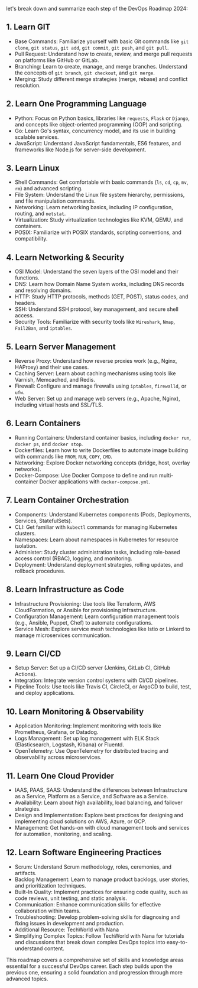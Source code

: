 
let's break down and summarize each step of the DevOps Roadmap 2024:

## 1. Learn GIT
- Base Commands: Familiarize yourself with basic Git commands like `git clone`, `git status`, `git add`, `git commit`, `git push`, and `git pull`.
- Pull Request: Understand how to create, review, and merge pull requests on platforms like GitHub or GitLab.
- Branching: Learn to create, manage, and merge branches. Understand the concepts of `git branch`, `git checkout`, and `git merge`.
- Merging: Study different merge strategies (merge, rebase) and conflict resolution.
## 2. Learn One Programming Language
- Python: Focus on Python basics, libraries like `requests`, `Flask` or `Django`, and concepts like object-oriented programming (OOP) and scripting.
- Go: Learn Go's syntax, concurrency model, and its use in building scalable services.
- JavaScript: Understand JavaScript fundamentals, ES6 features, and frameworks like Node.js for server-side development.
## 3. Learn Linux
- Shell Commands: Get comfortable with basic commands (`ls`, `cd`, `cp`, `mv`, `rm`) and advanced scripting.
- File System: Understand the Linux file system hierarchy, permissions, and file manipulation commands.
- Networking: Learn networking basics, including IP configuration, routing, and `netstat`.
- Virtualization: Study virtualization technologies like KVM, QEMU, and containers.
- POSIX: Familiarize with POSIX standards, scripting conventions, and compatibility.
## 4. Learn Networking & Security
- OSI Model: Understand the seven layers of the OSI model and their functions.
- DNS: Learn how Domain Name System works, including DNS records and resolving domains.
- HTTP: Study HTTP protocols, methods (GET, POST), status codes, and headers.
- SSH: Understand SSH protocol, key management, and secure shell access.
- Security Tools: Familiarize with security tools like `Wireshark`, `Nmap`, `Fail2Ban`, and `iptables`.
## 5. Learn Server Management
- Reverse Proxy: Understand how reverse proxies work (e.g., Nginx, HAProxy) and their use cases.
- Caching Server: Learn about caching mechanisms using tools like Varnish, Memcached, and Redis.
- Firewall: Configure and manage firewalls using `iptables`, `firewalld`, or `ufw`.
- Web Server: Set up and manage web servers (e.g., Apache, Nginx), including virtual hosts and SSL/TLS.
## 6. Learn Containers
- Running Containers: Understand container basics, including `docker run`, `docker ps`, and `docker stop`.
- Dockerfiles: Learn how to write Dockerfiles to automate image building with commands like `FROM`, `RUN`, `COPY`, `CMD`.
- Networking: Explore Docker networking concepts (bridge, host, overlay networks).
- Docker-Compose: Use Docker Compose to define and run multi-container Docker applications with `docker-compose.yml`.
## 7. Learn Container Orchestration
- Components: Understand Kubernetes components (Pods, Deployments, Services, StatefulSets).
- CLI: Get familiar with `kubectl` commands for managing Kubernetes clusters.
- Namespaces: Learn about namespaces in Kubernetes for resource isolation.
- Administer: Study cluster administration tasks, including role-based access control (RBAC), logging, and monitoring.
- Deployment: Understand deployment strategies, rolling updates, and rollback procedures.
## 8. Learn Infrastructure as Code
- Infrastructure Provisioning: Use tools like Terraform, AWS CloudFormation, or Ansible for provisioning infrastructure.
- Configuration Management: Learn configuration management tools (e.g., Ansible, Puppet, Chef) to automate configurations.
- Service Mesh: Explore service mesh technologies like Istio or Linkerd to manage microservices communication.
## 9. Learn CI/CD
- Setup Server: Set up a CI/CD server (Jenkins, GitLab CI, GitHub Actions).
- Integration: Integrate version control systems with CI/CD pipelines.
- Pipeline Tools: Use tools like Travis CI, CircleCI, or ArgoCD to build, test, and deploy applications.
## 10. Learn Monitoring & Observability
- Application Monitoring: Implement monitoring with tools like Prometheus, Grafana, or Datadog.
- Logs Management: Set up log management with ELK Stack (Elasticsearch, Logstash, Kibana) or Fluentd.
- OpenTelemetry: Use OpenTelemetry for distributed tracing and observability across microservices.
## 11. Learn One Cloud Provider
- IAAS, PAAS, SAAS: Understand the differences between Infrastructure as a Service, Platform as a Service, and Software as a Service.
- Availability: Learn about high availability, load balancing, and failover strategies.
- Design and Implementation: Explore best practices for designing and implementing cloud solutions on AWS, Azure, or GCP.
- Management: Get hands-on with cloud management tools and services for automation, monitoring, and scaling.
## 12. Learn Software Engineering Practices
- Scrum: Understand Scrum methodology, roles, ceremonies, and artifacts.
- Backlog Management: Learn to manage product backlogs, user stories, and prioritization techniques.
- Built-In Quality: Implement practices for ensuring code quality, such as code reviews, unit testing, and static analysis.
- Communication: Enhance communication skills for effective collaboration within teams.
- Troubleshooting: Develop problem-solving skills for diagnosing and fixing issues in development and production.
- Additional Resource: TechWorld with Nana
- Simplifying Complex Topics: Follow TechWorld with Nana for tutorials and discussions that break down complex DevOps topics into easy-to-understand content.

This roadmap covers a comprehensive set of skills and knowledge areas essential for a successful DevOps career. Each step builds upon the previous one, ensuring a solid foundation and progression through more advanced topics.